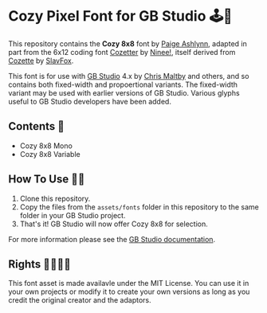 # Cozy Pixel Font for GB Studio 🕹📝

This repository contains the **Cozy 8x8** font by [Paige Ashlynn](https://github.com/mxashlynn),
adapted in part from the 6x12 coding font [Cozetter](https://gitlab.com/0x9E01/Cozetter) by [Ninee!](https://gitlab.com/0x9E01), <!-- https://cohost.org/0x9E01 -->
itself derived from [Cozette](https://github.com/slavfox/Cozette) by [SlavFox](https://github.com/slavfox).

This font is for use with [GB Studio](https://github.com/chrismaltby/gb-studio) 4.x by [Chris Maltby](https://github.com/chrismaltby) and others,
and so contains both fixed-width and propoertional variants.  The fixed-width variant may be used with earlier versions of GB Studio.
Various glyphs useful to GB Studio developers have been added.


## Contents 📂

- Cozy 8x8 Mono
- Cozy 8x8 Variable


## How To Use 👩‍🔬

1. Clone this repository.
2. Copy the files from the `assets/fonts` folder in this repository to the same folder in your GB Studio project.
3. That's it!  GB Studio will now offer Cozy 8x8 for selection.

For more information please see the [GB Studio documentation](https://www.gbstudio.dev/docs/ui-elements/).


## Rights 🏳️‍🌈🏳️‍⚧️

This font asset is made availavle under the MIT License.
You can use it in your own projects or modify it to create your own versions as long as you credit the original creator and the adaptors.
